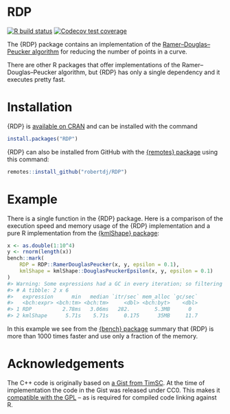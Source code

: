
<!-- README.md is generated from README.Rmd. Please edit that file -->

# RDP

<!-- badges: start -->

[![R build
status](https://github.com/robertdj/RDP/workflows/R-CMD-check/badge.svg)](https://github.com/robertdj/RDP/actions)
[![Codecov test
coverage](https://codecov.io/gh/robertdj/RDP/branch/master/graph/badge.svg)](https://codecov.io/gh/robertdj/RDP?branch=main)
<!-- badges: end -->

The {RDP} package contains an implementation of the
[Ramer–Douglas–Peucker
algorithm](https://en.wikipedia.org/wiki/Ramer%E2%80%93Douglas%E2%80%93Peucker_algorithm)
for reducing the number of points in a curve.

There are other R packages that offer implementations of the
Ramer–Douglas–Peucker algorithm, but {RDP} has only a single dependency
and it executes pretty fast.

# Installation

{RDP} is [available on CRAN](https://cran.r-project.org/package=RDP) and
can be installed with the command

``` r
install.packages("RDP")
```

{RDP} can also be installed from GitHub with the [{remotes}
package](https://remotes.r-lib.org) using this command:

``` r
remotes::install_github("robertdj/RDP")
```

# Example

There is a single function in the {RDP} package. Here is a comparison of
the execution speed and memory usage of the {RDP} implementation and a
pure R implementation from the [{kmlShape}
package](https://cran.r-project.org/package=kmlShape):

``` r
x <- as.double(1:10^4)
y <- rnorm(length(x))
bench::mark(
    RDP = RDP::RamerDouglasPeucker(x, y, epsilon = 0.1),
    kmlShape = kmlShape::DouglasPeuckerEpsilon(x, y, epsilon = 0.1)
)
#> Warning: Some expressions had a GC in every iteration; so filtering is disabled.
#> # A tibble: 2 x 6
#>   expression      min   median `itr/sec` mem_alloc `gc/sec`
#>   <bch:expr> <bch:tm> <bch:tm>     <dbl> <bch:byt>    <dbl>
#> 1 RDP          2.78ms   3.06ms   282.        5.3MB      0  
#> 2 kmlShape      5.71s    5.71s     0.175      35MB     11.7
```

In this example we see from the [{bench}
package](https://bench.r-lib.org) summary that {RDP} is more than 1000
times faster and use only a fraction of the memory.

# Acknowledgements

The C++ code is originally based on [a Gist from
TimSC](https://gist.github.com/TimSC/0813573d77734bcb6f2cd2cf6cc7aa51).
At the time of implementation the code in the Gist was released under
CC0. This makes it [compatible with the
GPL](https://www.gnu.org/licenses/license-list.en.html#GPLCompatibleLicenses)
– as is required for compiled code linking against R.
